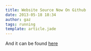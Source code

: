 ```yaml
---
title: Website Source Now On Github
date: 2013-05-18 18:34
author: gaz
tags: running
template: article.jade
---
```

And it can be found [here](https://github.com/gazliddon/personalblog ) 
